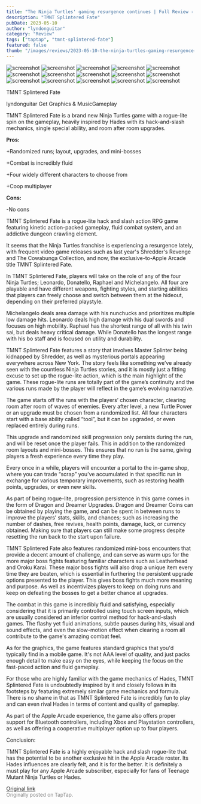 ```yaml
---
title: "The Ninja Turtles' gaming resurgence continues | Full Review - TMNT Splintered Fate"
description: "TMNT Splintered Fate"
pubDate: 2023-05-10
author: "lyndonguitar"
category: "Review"
tags: ["taptap", "tmnt-splintered-fate"]
featured: false
thumb: "/images/reviews/2023-05-10-the-ninja-turtles-gaming-resurgence-continues--full-review---tmnt-splintered-fate-0.avif"
---
```


<div class="gallery">
  <img src="/images/reviews/2023-05-10-the-ninja-turtles-gaming-resurgence-continues--full-review---tmnt-splintered-fate-0.avif" alt="screenshot" />
  <img src="/images/reviews/2023-05-10-the-ninja-turtles-gaming-resurgence-continues--full-review---tmnt-splintered-fate-1.avif" alt="screenshot" />
  <img src="/images/reviews/2023-05-10-the-ninja-turtles-gaming-resurgence-continues--full-review---tmnt-splintered-fate-2.avif" alt="screenshot" />
  <img src="/images/reviews/2023-05-10-the-ninja-turtles-gaming-resurgence-continues--full-review---tmnt-splintered-fate-3.avif" alt="screenshot" />
  <img src="/images/reviews/2023-05-10-the-ninja-turtles-gaming-resurgence-continues--full-review---tmnt-splintered-fate-4.avif" alt="screenshot" />
  <img src="/images/reviews/2023-05-10-the-ninja-turtles-gaming-resurgence-continues--full-review---tmnt-splintered-fate-5.avif" alt="screenshot" />
  <img src="/images/reviews/2023-05-10-the-ninja-turtles-gaming-resurgence-continues--full-review---tmnt-splintered-fate-6.avif" alt="screenshot" />
  <img src="/images/reviews/2023-05-10-the-ninja-turtles-gaming-resurgence-continues--full-review---tmnt-splintered-fate-7.avif" alt="screenshot" />
  <img src="/images/reviews/2023-05-10-the-ninja-turtles-gaming-resurgence-continues--full-review---tmnt-splintered-fate-8.avif" alt="screenshot" />
  <img src="/images/reviews/2023-05-10-the-ninja-turtles-gaming-resurgence-continues--full-review---tmnt-splintered-fate-9.avif" alt="screenshot" />
  <img src="/images/reviews/2023-05-10-the-ninja-turtles-gaming-resurgence-continues--full-review---tmnt-splintered-fate-10.avif" alt="screenshot" />
  <img src="/images/reviews/2023-05-10-the-ninja-turtles-gaming-resurgence-continues--full-review---tmnt-splintered-fate-11.avif" alt="screenshot" />
  <img src="/images/reviews/2023-05-10-the-ninja-turtles-gaming-resurgence-continues--full-review---tmnt-splintered-fate-12.avif" alt="screenshot" />
  <img src="/images/reviews/2023-05-10-the-ninja-turtles-gaming-resurgence-continues--full-review---tmnt-splintered-fate-13.avif" alt="screenshot" />
  <img src="/images/reviews/2023-05-10-the-ninja-turtles-gaming-resurgence-continues--full-review---tmnt-splintered-fate-14.avif" alt="screenshot" />
</div>

TMNT Splintered Fate

lyndonguitar
Get
Graphics & MusicGameplay

TMNT Splintered Fate is a brand new Ninja Turtles game with a rogue-lite spin on the gameplay, heavily inspired by Hades with its hack-and-slash mechanics, single special ability, and room after room upgrades.


**Pros:**


+Randomized runs; layout, upgrades, and mini-bosses

+Combat is incredibly fluid

+Four widely different characters to choose from

+Coop multiplayer


**Cons:**


-No cons

TMNT Splintered Fate is a rogue-lite hack and slash action RPG game featuring kinetic action-packed gameplay, fluid combat system, and an addictive dungeon crawling element.

It seems that the Ninja Turtles franchise is experiencing a resurgence lately, with frequent video game releases such as last year's Shredder's Revenge and The Cowabunga Collection, and now, the exclusive-to-Apple Arcade title TMNT Splintered Fate.

In TMNT Splintered Fate, players will take on the role of any of the four Ninja Turtles; Leonardo, Donatello, Raphael and Michelangelo. All four are playable and have different weapons, fighting styles, and starting abilities that players can freely choose and switch between them at the hideout, depending on their preferred playstyle.

Michelangelo deals area damage with his nunchucks and prioritizes multiple low damage hits. Leonardo deals high damage with his dual swords and focuses on high mobility. Raphael has the shortest range of all with his twin sai, but deals heavy critical damage. While Donatello has the longest range with his bo staff and is focused on utility and durability.

TMNT Splintered Fate features a story that involves Master Splinter being kidnapped by Shredder, as well as mysterious portals appearing everywhere across New York. The story feels like something we’ve already seen with the countless Ninja Turtles stories, and it is mostly just a fitting excuse to set up the rogue-lite action, which is the main highlight of the game. These rogue-lite runs are totally part of the game’s continuity and the various runs made by the player will reflect in the game’s evolving narrative.

The game starts off the runs with the players’ chosen character, clearing room after room of waves of enemies. Every after level, a new Turtle Power or an upgrade must be chosen from a randomized list. All four characters start with a base ability called “tool”, but it can be upgraded, or even replaced entirely during runs.

This upgrade and randomized skill progression only persists during the run, and will be reset once the player fails. This in addition to the randomized room layouts and mini-bosses. This ensures that no run is the same, giving players a fresh experience every time they play.

Every once in a while, players will encounter a portal to the in-game shop, where you can trade “scrap” you’ve accumulated in that specific run in exchange for various temporary improvements, such as restoring health points, upgrades, or even new skills.

As part of being rogue-lite, progression persistence in this game comes in the form of Dragon and Dreamer Upgrades. Dragon and Dreamer Coins can be obtained by playing the game, and can be spent in between runs to improve the players’ stats, skills, and chances; such as increasing the number of dashes, free revives, health points, damage, luck, or currency obtained. Making sure that players can still make some progress despite resetting the run back to the start upon failure.

TMNT Splintered Fate also features randomized mini-boss encounters that provide a decent amount of challenge, and can serve as warm ups for the more major boss fights featuring familiar characters such as Leatherhead and Oroku Karai. These major boss fights will also drop a unique item every time they are beaten, which is essential in furthering the persistent upgrade options presented to the player. This gives boss fights much more meaning and purpose. As well as incentivizes players to keep on doing runs and keep on defeating the bosses to get a better chance at upgrades.

The combat in this game is incredibly fluid and satisfying, especially considering that it is primarily controlled using touch screen inputs, which are usually considered an inferior control method for hack-and-slash games. The flashy yet fluid animations, subtle pauses during hits, visual and sound effects, and even the slow-motion effect when clearing a room all contribute to the game's amazing combat feel.

As for the graphics, the game features standard graphics that you'd typically find in a mobile game. It's not AAA level of quality, and just packs enough detail to make easy on the eyes, while keeping the focus on the fast-paced action and fluid gameplay.

For those who are highly familiar with the game mechanics of Hades, TMNT Splintered Fate is undoubtedly inspired by it and closely follows in its footsteps by featuring extremely similar game mechanics and formula. There is no shame in that as TMNT Splintered Fate is incredibly fun to play and can even rival Hades in terms of content and quality of gameplay.

As part of the Apple Arcade experience, the game also offers proper support for Bluetooth controllers, including Xbox and Playstation controllers, as well as offering a cooperative multiplayer option up to four players.

Conclusion:

TMNT Splintered Fate is a highly enjoyable hack and slash rogue-lite that has the potential to be another exclusive hit in the Apple Arcade roster. Its Hades influences are clearly felt, and it is for the better. It is definitely a must play for any Apple Arcade subscriber, especially for fans of Teenage Mutant Ninja Turtles or Hades.

[Original link](https://www.taptap.io/post/5388027)<br><span style="font-size: 0.95em; color: #888;">Originally posted on TapTap.</span>

